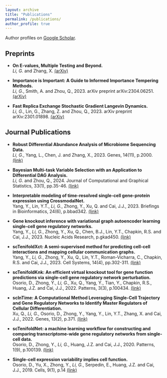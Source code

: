 ```yaml
---
layout: archive
title: "Publications"
permalink: /publications/
author_profile: true
---
```


Author profiles on <a href="https://scholar.google.com/citations?user=jxFkCp8AAAAJ&hl=en" target="_blank">Google Scholar</a>.

## Preprints ##
* **On E-values, Multiple Testing and Beyond.** <br/>
*Li, G.* and Zhang, X. <a href="https://arxiv.org/pdf/2304.06251.pdf" target="_blank">(arXiv)</a>

* **Importance is Important: A Guide to Informed Importance Tempering Methods.** <br/>
*Li, G.*, Smith, A. and Zhou, Q., 2023. arXiv preprint arXiv:2304.06251. <a href="https://arxiv.org/pdf/2304.06251.pdf" target="_blank">(arXiv)</a>

* **Fast Replica Exchange Stochastic Gradient Langevin Dynamics.** <br/>
*Li, G.*, Lin, G., Zhang, Z. and Zhou, Q., 2023. arXiv preprint arXiv:2301.01898. <a href="https://arxiv.org/abs/2301.01898" target="_blank">(arXiv)</a>

## Journal Publications ##
* **Robust Differential Abundance Analysis of Microbiome Sequencing Data.** <br/>
*Li, G.*, Yang, L., Chen, J. and Zhang, X., 2023. Genes, 14(11), p.2000. <a href="https://www.mdpi.com/2073-4425/14/11/2000" target="_blank">(link)</a>

* **Bayesian Multi-task Variable Selection with an Application to Differential DAG Analysis.** <br/>
*Li, G*. and Zhou, Q., 2024. Journal of Computational and Graphical Statistics, 33(1), pp.35-46. <a href="https://www.tandfonline.com/doi/full/10.1080/10618600.2023.2252023" target="_blank">(link)</a>

* **Interpretable modeling of time-resolved single-cell gene-protein expression using CrossmodalNet.** <br/>
Yang, Y., Lin, Y.T., *Li, G.*, Zhong, Y., Xu, Q. and Cai, J.J., 2023. Briefings in Bioinformatics, 24(6), p.bbad342. <a href="https://academic.oup.com/bib/article/24/6/bbad342/7291995" target="_blank">(link)</a>

* **Gene knockout inference with variational graph autoencoder learning single-cell gene regulatory networks.** <br/>
Yang, Y., *Li, G.*, Zhong, Y., Xu, Q., Chen, B.J., Lin, Y.T., Chapkin, R.S. and Cai, J.J., 2023. Nucleic Acids Research, p.gkad450. <a href="https://academic.oup.com/nar/article/51/13/6578/7184155" target="_blank">(link)</a>

* **scTenifoldXct: A semi-supervised method for predicting cell-cell interactions and mapping cellular communication graphs.** <br/>
Yang, Y., *Li, G.*, Zhong, Y., Xu, Q., Lin, Y.T., Roman-Vicharra, C., Chapkin, R.S. and Cai, J.J., 2023. Cell Systems, 14(4), pp.302-311. <a href="https://www.cell.com/cell-systems/pdf/S2405-4712(23)00030-3.pdf" target="_blank">(link)</a>

* **scTenifoldKnk: An efficient virtual knockout tool for gene function predictions via single-cell gene regulatory network perturbation.** <br/>
Osorio, D., Zhong, Y., *Li, G.*, Xu, Q., Yang, Y., Tian, Y., Chapkin, R.S., Huang, J.Z. and Cai, J.J., 2022. Patterns, 3(3), p.100434. <a href="https://pubmed.ncbi.nlm.nih.gov/35510185/" target="_blank">(link)</a>

* **scInTime: A Computational Method Leveraging Single-Cell Trajectory and Gene Regulatory Networks to Identify Master Regulators of Cellular Differentiation.** <br/>
Xu, Q., *Li, G.*, Osorio, D., Zhong, Y., Yang, Y., Lin, Y.T., Zhang, X. and Cai, J.J., 2022. Genes, 13(2), p.371. <a href="https://www.mdpi.com/2073-4425/13/2/371" target="_blank">(link)</a>

* **scTenifoldNet: a machine learning workflow for constructing and comparing transcriptome-wide gene regulatory networks from single-cell data.** <br/>
Osorio, D., Zhong, Y., *Li, G.*, Huang, J.Z. and Cai, J.J., 2020. Patterns, 1(9), p.100139. <a href="https://www.sciencedirect.com/science/article/pii/S2666389920301872" target="_blank">(link)</a>

* **Single-cell expression variability implies cell function.** <br/>
Osorio, D., Yu, X., Zhong, Y., *Li, G.*, Serpedin, E., Huang, J.Z. and Cai, J.J., 2019.  Cells, 9(1), p.14 <a href="https://pubmed.ncbi.nlm.nih.gov/31861624/" target="_blank">(link)</a>
